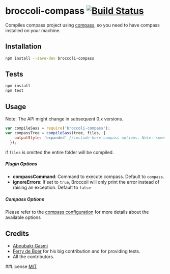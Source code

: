 
# broccoli-compass [![Build Status](https://travis-ci.org/g13013/broccoli-compass.svg?branch=refactor)](https://travis-ci.org/g13013/broccoli-compass)

Compiles compass project using [compass](https://github.com/chriseppstein/compass), so you need to have compass installed on your machine.

## Installation

```bash
npm install --save-dev broccoli-compass
```

## Tests

```bash
npm install
npm test
```

## Usage

Note: The API might change in subsequent 0.x versions.

```js
var compileSass = require('broccoli-compass');
var compassTree = compileSass(tree, files, {
    outputStyle: 'expanded' //include here compass options. Note: some options might be ignored as they are automatically filled
  });

```
if `files` is omitted the entire folder will be compiled.

##### Plugin Options

* **compassCommand**: Command to execute compass. Default to `compass`.
* **ignoreErrors**: If set to `true`, Broccoli will only print the error instead of raising an exception. Default to `false`

##### Compass Options

Please refer to the [compass configuration](http://compass-style.org/help/tutorials/configuration-reference/) for more details about the available options


## Credits
* [Aboubakr Gasmi](https://github.com/g13013)
* [Ferry de Boer](https://github.com/ferrydeboer) for his big contribution and for providing tests.
* All the contributors.

##License
[MIT](https://github.com/g13013/broccoli-compass/blob/master/LICENSE.md)
